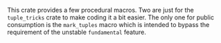 This crate provides a few procedural macros. Two are just for the 
`tuple_tricks` crate to make coding it a bit easier. The only one for public
consumption is the `mark_tuples` macro which is intended to bypass the 
requirement of the unstable `fundamental` feature.

